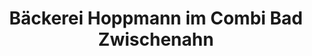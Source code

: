 ---
title: "Bäckerei Hoppmann im Combi Bad Zwischenahn"
url: /bad-zwischenahn/baeckerei-hoppmann-im-combi-bad-zwischenahn/
shop: Bäckerei
---
